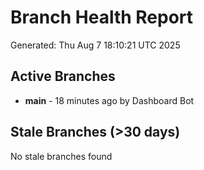 # Branch Health Report
Generated: Thu Aug  7 18:10:21 UTC 2025

## Active Branches
- **main** - 18 minutes ago by Dashboard Bot

## Stale Branches (>30 days)
No stale branches found
